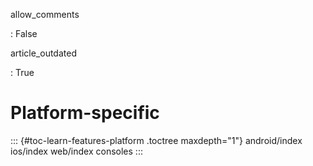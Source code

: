 allow_comments

:   False

article_outdated

:   True

# Platform-specific

::: {#toc-learn-features-platform .toctree maxdepth="1"}
android/index ios/index web/index consoles
:::
